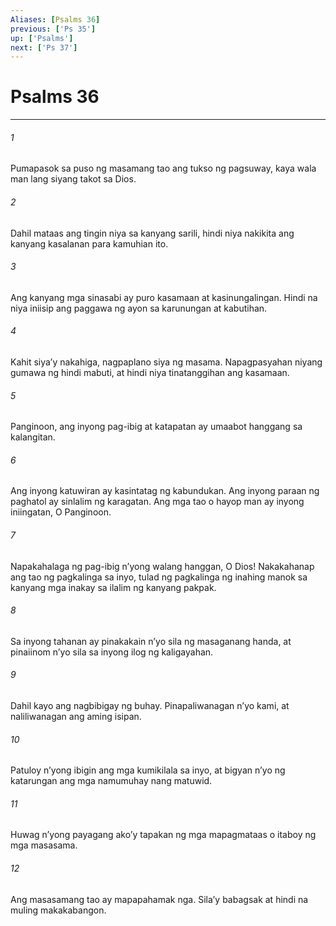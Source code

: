```yaml
---
Aliases: [Psalms 36]
previous: ['Ps 35']
up: ['Psalms']
next: ['Ps 37']
---
```

# Psalms 36

***


###### 1 


Pumapasok sa puso ng masamang tao ang tukso ng pagsuway, kaya wala man lang siyang takot sa Dios. 


###### 2 


Dahil mataas ang tingin niya sa kanyang sarili, hindi niya nakikita ang kanyang kasalanan para kamuhian ito. 


###### 3 


Ang kanyang mga sinasabi ay puro kasamaan at kasinungalingan. Hindi na niya iniisip ang paggawa ng ayon sa karunungan at kabutihan. 


###### 4 


Kahit siyaʼy nakahiga, nagpaplano siya ng masama. Napagpasyahan niyang gumawa ng hindi mabuti, at hindi niya tinatanggihan ang kasamaan. 


###### 5 


Panginoon, ang inyong pag-ibig at katapatan ay umaabot hanggang sa kalangitan. 


###### 6 


Ang inyong katuwiran ay kasintatag ng kabundukan. Ang inyong paraan ng paghatol ay sinlalim ng karagatan. Ang mga tao o hayop man ay inyong iniingatan, O Panginoon. 


###### 7 


Napakahalaga ng pag-ibig nʼyong walang hanggan, O Dios! Nakakahanap ang tao ng pagkalinga sa inyo, tulad ng pagkalinga ng inahing manok sa kanyang mga inakay sa ilalim ng kanyang pakpak. 


###### 8 


Sa inyong tahanan ay pinakakain nʼyo sila ng masaganang handa, at pinaiinom nʼyo sila sa inyong ilog ng kaligayahan. 


###### 9 


Dahil kayo ang nagbibigay ng buhay. Pinapaliwanagan nʼyo kami, at naliliwanagan ang aming isipan. 


###### 10 


Patuloy nʼyong ibigin ang mga kumikilala sa inyo, at bigyan nʼyo ng katarungan ang mga namumuhay nang matuwid. 


###### 11 


Huwag nʼyong payagang akoʼy tapakan ng mga mapagmataas o itaboy ng mga masasama. 


###### 12 


Ang masasamang tao ay mapapahamak nga. Silaʼy babagsak at hindi na muling makakabangon.
